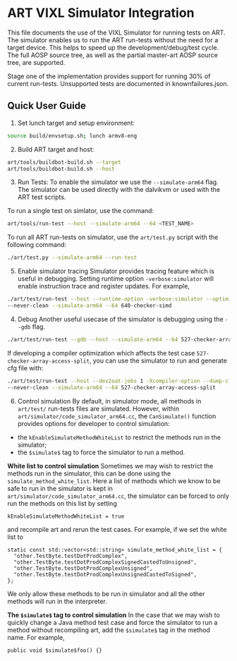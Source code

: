 # ART VIXL Simulator Integration

This file documents the use of the VIXL Simulator for running tests on ART. The
simulator enables us to run the ART run-tests without the need for a target
device. This helps to speed up the development/debug/test cycle. The full AOSP
source tree, as well as the partial master-art AOSP source tree, are supported.

Stage one of the implementation provides support for running 30% of current
run-tests. Unsupported tests are documented in knownfailures.json.

## Quick User Guide
1. Set lunch target and setup environment:
  ```bash
  source build/envsetup.sh; lunch armv8-eng
  ```

2. Build ART target and host:
  ```bash
  art/tools/buildbot-build.sh --target
  art/tools/buildbot-build.sh --host
  ```

3. Run Tests:
  To enable the simulator we use the `--simulate-arm64` flag. The simulator can
  be used directly with the dalvikvm or used with the ART test scripts.

  To run a single test on simlator, use the command:
  ```bash
  art/tools/run-test --host --simulate-arm64 --64 <TEST_NAME>
  ```

  To run all ART run-tests on simulator, use the `art/test.py` script with the
  following command:

  ```bash
  ./art/test.py --simulate-arm64 --run-test
  ```

5. Enable simulator tracing
  Simulator provides tracing feature which is useful in debugging. Setting
  runtime option `-verbose:simulator` will enable instruction trace and register
  updates.
  For example,
  ```bash
  ./art/test/run-test --host --runtime-option -verbose:simulator --optimizing
  --never-clean --simulate-arm64 --64 640-checker-simd
  ```

4. Debug
  Another useful usecase of the simulator is debugging using the `--gdb` flag.
  ```bash
  ./art/test/run-test --gdb --host --simulate-arm64 --64 527-checker-array-access-split
  ```
  If developing a compiler optimization which affects the test case
  `527-checker-array-access-split`, you can use the simulator to run and
  generate cfg file with:
  ```bash
  ./art/test/run-test --host --dex2oat-jobs 1 -Xcompiler-option --dump-cfg=oat.cfg
  --never-clean --simulate-arm64 --64 527-checker-array-access-split
  ```

6. Control simulation
  By default, in simulator mode, all methods in `art/test/` run-tests files are
  simulated. However, within `art/simulator/code_simulator_arm64.cc`, the
  `CanSimulate()` function provides options for developer to control simulation:
  - the `kEnableSimulateMethodWhiteList` to restrict the methods run in the simulator;
  - the `$simulate$` tag to force the simulator to run a method.

  **White list to control simulation**
  Sometimes we may wish to restrict the methods run in the simulator, this can
  be done using the `simulate_method_white_list`. Here a list of methods which
  we know to be safe to run in the simulator is kept in
  `art/simulator/code_simulator_arm64.cc`, the simulator can be forced to only
  run the methods on this list by setting
  ```
  kEnableSimulateMethodWhiteList = true
  ```
  and recompile art and rerun the test cases. For example, if we set the white list to
  ```
  static const std::vector<std::string> simulate_method_white_list = {
    "other.TestByte.testDotProdComplex",
    "other.TestByte.testDotProdComplexSignedCastedToUnsigned",
    "other.TestByte.testDotProdComplexUnsigned",
    "other.TestByte.testDotProdComplexUnsignedCastedToSigned",
  };
  ```
  We only allow these methods to be run in simulator and all the other methods
  will run in the interpreter.

  **The `$simulate$` tag to control simulation**
  In the case that we may wish to quickly change a Java method test case and
  force the simulator to run a method without recompiling art, add the
  `$simulate$` tag in the method name. For example,
  ```
  public void $simulate$foo() {}
  ```
